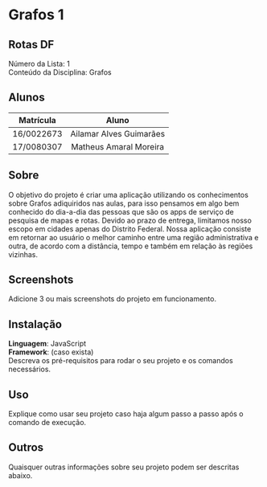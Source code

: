 # Grafos 1 

## Rotas DF

Número da Lista: 1  
Conteúdo da Disciplina: Grafos

## Alunos

**Matrícula** | **Aluno** 
:-----------: | :---------:
16/0022673    | Ailamar Alves Guimarães
17/0080307    | Matheus Amaral Moreira

## Sobre

O objetivo do projeto é criar uma aplicação utilizando os conhecimentos sobre Grafos adiquiridos nas aulas, para isso pensamos em algo bem conhecido do dia-a-dia das pessoas que 
são os apps de serviço de pesquisa de mapas e rotas. Devido ao prazo de entrega, limitamos nosso escopo em cidades apenas do Distrito Federal. Nossa aplicação consiste em retornar ao usuário o melhor caminho entre uma região administrativa e outra, de acordo com a distância, tempo e também em relação às regiões vizinhas.

## Screenshots
Adicione 3 ou mais screenshots do projeto em funcionamento.

## Instalação 
**Linguagem**: JavaScript <br>
**Framework**: (caso exista)<br>
Descreva os pré-requisitos para rodar o seu projeto e os comandos necessários.

## Uso 
Explique como usar seu projeto caso haja algum passo a passo após o comando de execução.

## Outros 
Quaisquer outras informações sobre seu projeto podem ser descritas abaixo.




